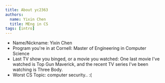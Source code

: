 ```yaml
---
title: About yc2363
authors:
  name: Yixin Chen
  title: MEng in CS
tags: [intro]
---
```


- Name/Nickname: Yixin Chen
- Program you're in at Cornell: Master of Engineering in Computer Science
- Last TV show you binged, or a movie you watched: One last movie I've watched is Top Gun Maverick, and the recent TV series I've been watching is Three Body.
- Worst CS Topic: computer security.. :(

